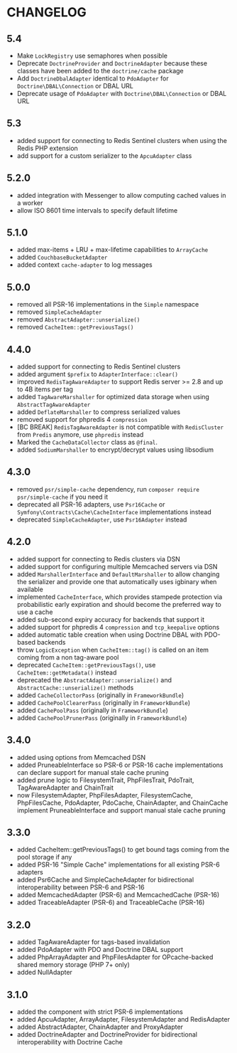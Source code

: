 CHANGELOG
=========

5.4
---

 * Make `LockRegistry` use semaphores when possible
 * Deprecate `DoctrineProvider` and `DoctrineAdapter` because these classes have been added to the `doctrine/cache` package
 * Add `DoctrineDbalAdapter` identical to `PdoAdapter` for `Doctrine\DBAL\Connection` or DBAL URL
 * Deprecate usage of `PdoAdapter` with `Doctrine\DBAL\Connection` or DBAL URL

5.3
---

 * added support for connecting to Redis Sentinel clusters when using the Redis PHP extension
 * add support for a custom serializer to the `ApcuAdapter` class

5.2.0
-----

 * added integration with Messenger to allow computing cached values in a worker
 * allow ISO 8601 time intervals to specify default lifetime

5.1.0
-----

 * added max-items + LRU + max-lifetime capabilities to `ArrayCache`
 * added `CouchbaseBucketAdapter`
 * added context `cache-adapter` to log messages

5.0.0
-----

 * removed all PSR-16 implementations in the `Simple` namespace
 * removed `SimpleCacheAdapter`
 * removed `AbstractAdapter::unserialize()`
 * removed `CacheItem::getPreviousTags()`

4.4.0
-----

 * added support for connecting to Redis Sentinel clusters
 * added argument `$prefix` to `AdapterInterface::clear()`
 * improved `RedisTagAwareAdapter` to support Redis server >= 2.8 and up to 4B items per tag
 * added `TagAwareMarshaller` for optimized data storage when using `AbstractTagAwareAdapter`
 * added `DeflateMarshaller` to compress serialized values
 * removed support for phpredis 4 `compression`
 * [BC BREAK] `RedisTagAwareAdapter` is not compatible with `RedisCluster` from `Predis` anymore, use `phpredis` instead
 * Marked the `CacheDataCollector` class as `@final`.
 * added `SodiumMarshaller` to encrypt/decrypt values using libsodium

4.3.0
-----

 * removed `psr/simple-cache` dependency, run `composer require psr/simple-cache` if you need it
 * deprecated all PSR-16 adapters, use `Psr16Cache` or `Symfony\Contracts\Cache\CacheInterface` implementations instead
 * deprecated `SimpleCacheAdapter`, use `Psr16Adapter` instead

4.2.0
-----

 * added support for connecting to Redis clusters via DSN
 * added support for configuring multiple Memcached servers via DSN
 * added `MarshallerInterface` and `DefaultMarshaller` to allow changing the serializer and provide one that automatically uses igbinary when available
 * implemented `CacheInterface`, which provides stampede protection via probabilistic early expiration and should become the preferred way to use a cache
 * added sub-second expiry accuracy for backends that support it
 * added support for phpredis 4 `compression` and `tcp_keepalive` options
 * added automatic table creation when using Doctrine DBAL with PDO-based backends
 * throw `LogicException` when `CacheItem::tag()` is called on an item coming from a non tag-aware pool
 * deprecated `CacheItem::getPreviousTags()`, use `CacheItem::getMetadata()` instead
 * deprecated the `AbstractAdapter::unserialize()` and `AbstractCache::unserialize()` methods
 * added `CacheCollectorPass` (originally in `FrameworkBundle`)
 * added `CachePoolClearerPass` (originally in `FrameworkBundle`)
 * added `CachePoolPass` (originally in `FrameworkBundle`)
 * added `CachePoolPrunerPass` (originally in `FrameworkBundle`)

3.4.0
-----

 * added using options from Memcached DSN
 * added PruneableInterface so PSR-6 or PSR-16 cache implementations can declare support for manual stale cache pruning
 * added prune logic to FilesystemTrait, PhpFilesTrait, PdoTrait, TagAwareAdapter and ChainTrait
 * now FilesystemAdapter, PhpFilesAdapter, FilesystemCache, PhpFilesCache, PdoAdapter, PdoCache, ChainAdapter, and
   ChainCache implement PruneableInterface and support manual stale cache pruning

3.3.0
-----

 * added CacheItem::getPreviousTags() to get bound tags coming from the pool storage if any
 * added PSR-16 "Simple Cache" implementations for all existing PSR-6 adapters
 * added Psr6Cache and SimpleCacheAdapter for bidirectional interoperability between PSR-6 and PSR-16
 * added MemcachedAdapter (PSR-6) and MemcachedCache (PSR-16)
 * added TraceableAdapter (PSR-6) and TraceableCache (PSR-16)

3.2.0
-----

 * added TagAwareAdapter for tags-based invalidation
 * added PdoAdapter with PDO and Doctrine DBAL support
 * added PhpArrayAdapter and PhpFilesAdapter for OPcache-backed shared memory storage (PHP 7+ only)
 * added NullAdapter

3.1.0
-----

 * added the component with strict PSR-6 implementations
 * added ApcuAdapter, ArrayAdapter, FilesystemAdapter and RedisAdapter
 * added AbstractAdapter, ChainAdapter and ProxyAdapter
 * added DoctrineAdapter and DoctrineProvider for bidirectional interoperability with Doctrine Cache
